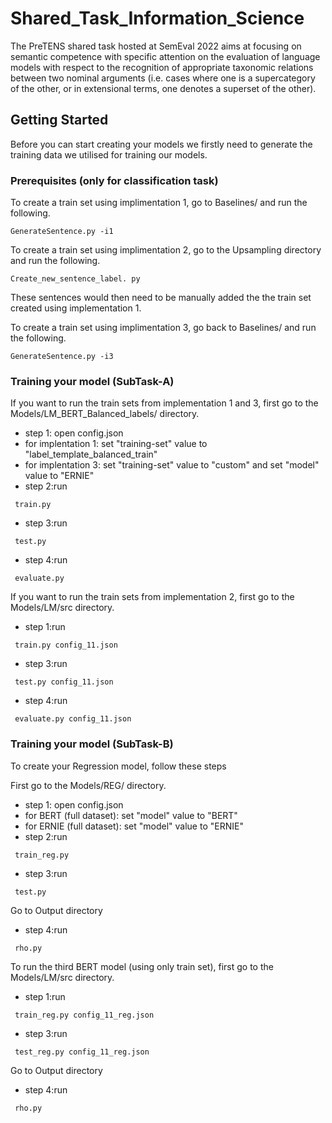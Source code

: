 # Shared_Task_Information_Science
The PreTENS shared task hosted at SemEval 2022 aims at focusing on semantic competence with specific attention on the evaluation of language models with respect to the recognition of appropriate taxonomic relations between two nominal arguments (i.e. cases where one is a supercategory of the other, or in extensional terms, one denotes a superset of the other).

<!-- GETTING STARTED -->
## Getting Started

Before you can start creating your models we firstly need to generate the training data we utilised for training our models.

### Prerequisites (only for classification task)

To create a train set using implimentation 1, go to Baselines/ and run the following.
  ```
  GenerateSentence.py -i1
  ```
  To create a train set using implimentation 2, go to the Upsampling directory and run the following.
  ```
  Create_new_sentence_label. py
  ```
  These sentences would then need to be manually added the the train set created using implementation 1.
  
  To create a train set using implimentation 3, go back to Baselines/ and run the following.
  ```
  GenerateSentence.py -i3
  ```
### Training your model (SubTask-A)
If you want to run the train sets from implementation 1 and 3, first go to the Models/LM_BERT_Balanced_labels/ directory.

* step 1: open config.json
* for implentation 1: set "training-set" value to "label_template_balanced_train"
* for implentation 3: set "training-set" value to "custom" and set "model" value to "ERNIE"
* step 2:run 
 ```
  train.py
  ```
  * step 3:run
 ```
  test.py
  ```
  * step 4:run
 ```
  evaluate.py
  ```
 
 If you want to run the train sets from implementation 2, first go to the Models/LM/src directory.

* step 1:run 
 ```
  train.py config_11.json
  ```
  * step 3:run
 ```
  test.py config_11.json
  ```
  * step 4:run
 ```
  evaluate.py config_11.json
  ```
  
  ### Training your model (SubTask-B)
To create your Regression model, follow these steps

First go to the Models/REG/ directory.
* step 1: open config.json
* for BERT (full dataset): set "model" value to "BERT"
* for ERNIE (full dataset): set "model" value to "ERNIE"
* step 2:run
 ```
  train_reg.py
  ```
  * step 3:run
 ```
  test.py
  ```
  Go to Output directory
  * step 4:run
 ```
  rho.py
  ```
To run the third BERT model (using only train set), first go to the Models/LM/src directory.
* step 1:run
 ```
  train_reg.py config_11_reg.json
  ```
  * step 3:run
 ```
  test_reg.py config_11_reg.json
  ```
  Go to Output directory
  * step 4:run
 ```
  rho.py 

